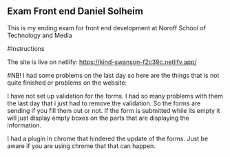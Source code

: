 ## Exam Front end Daniel Solheim
This is my ending exam for front end development at Noroff School of Technology and Media

#Instructions

The site is live on netlify:
https://kind-swanson-f2c39c.netlify.app/


#NB!
I had some problems on the last day so here are the things that is not quite finished or problems on the website:

I have not set up validation for the forms. I had so many problems with them the last day that i just had to remove the validation. So the forms are sending if you fill them out or not. If the form is submitted while its empty it will just display empty boxes on the parts that are displaying the information.

I had a plugin in chrome that hindered the update of the forms. Just be aware if you are using chrome that that can happen.
